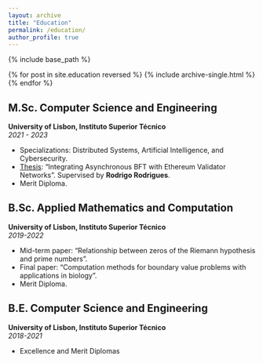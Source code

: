 ```yaml
---
layout: archive
title: "Education"
permalink: /education/
author_profile: true
---
```


{% include base_path %}

{% for post in site.education reversed %}
  {% include archive-single.html %}
{% endfor %}

## M.Sc. Computer Science and Engineering
**University of Lisbon, Instituto Superior Técnico** \
*2021 - 2023*
- Specializations: Distributed Systems, Artificial Intelligence, and Cybersecurity.
- [Thesis](https://fenix.tecnico.ulisboa.pt/cursos/meic-a/dissertacao/1972678479055779): “Integrating Asynchronous BFT with Ethereum Validator Networks”. Supervised by **Rodrigo Rodrigues**.
- Merit Diploma.

## B.Sc. Applied Mathematics and Computation
**University of Lisbon, Instituto Superior Técnico** \
*2019-2022*
- Mid-term paper: “Relationship between zeros of the Riemann hypothesis and prime numbers”.
- Final paper: “Computation methods for boundary value problems with applications in biology”.
- Merit Diploma.


## B.E. Computer Science and Engineering
**University of Lisbon, Instituto Superior Técnico** \
*2018-2021*
- Excellence and Merit Diplomas
